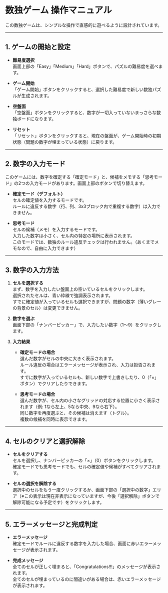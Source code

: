 # 数独ゲーム 操作マニュアル

この数独ゲームは、シンプルな操作で直感的に遊べるように設計されています。

---

## 1. ゲームの開始と設定

- **難易度選択**  
  画面上部の「Easy」「Medium」「Hard」ボタンで、パズルの難易度を選べます。

- **ゲーム開始**  
  「ゲーム開始」ボタンをクリックすると、選択した難易度で新しい数独パズルが生成されます。

- **空盤面**  
  「空盤面」ボタンをクリックすると、数字が一切入っていないまっさらな数独ボードになります。

- **リセット**  
  「リセット」ボタンをクリックすると、現在の盤面が、ゲーム開始時の初期状態（問題の数字が埋まっている状態）に戻ります。

---

## 2. 数字の入力モード

このゲームには、数字を確定する「確定モード」と、候補をメモする「思考モード」の2つの入力モードがあります。画面上部のボタンで切り替えます。

- **確定モード（デフォルト）**  
  セルの確定値を入力するモードです。  
  ルールに違反する数字（行、列、3x3ブロック内で重複する数字）は入力できません。

- **思考モード**  
  セルの候補（メモ）を入力するモードです。  
  入力した数字は小さく、セル内の特定の場所に表示されます。  
  このモードでは、数独のルール違反チェックは行われません。（あくまでメモなので、自由に入力できます）

---

## 3. 数字の入力方法

1. **セルを選択する**  
   まず、数字を入力したい盤面上の空いているセルをクリックします。  
   選択されたセルは、青い枠線で強調表示されます。  
   すでに確定値が入っているセルも選択できますが、問題の数字（薄いグレーの背景のセル）は変更できません。

2. **数字を選ぶ**  
   画面下部の「ナンバーピッカー」で、入力したい数字（1〜9）をクリックします。

3. **入力結果**  
   - **確定モードの場合**  
     選んだ数字がセルの中央に大きく表示されます。  
     ルール違反の場合はエラーメッセージが表示され、入力は拒否されます。  
     すでに数字が入っているセルも、新しい数字で上書きしたり、0（「×」ボタン）でクリアしたりできます。

   - **思考モードの場合**  
     選んだ数字が、セル内の小さなグリッドの対応する位置に小さく表示されます（例: 1なら左上、5なら中央、9なら右下）。  
     同じ数字を再度選ぶと、その候補は消えます（トグル）。  
     複数の候補を同時に表示できます。

---

## 4. セルのクリアと選択解除

- **セルをクリアする**  
  セルを選択し、ナンバーピッカーの「×」（0）ボタンをクリックします。  
  確定モードでも思考モードでも、セルの確定値や候補がすべてクリアされます。

- **セルの選択を解除する**  
  選択中のセルをもう一度クリックするか、画面下部の「選択中の数字」エリア（※この表示は現在非表示になっていますが、今後「選択解除」ボタンで解除可能になる予定です）をクリックします。

---

## 5. エラーメッセージと完成判定

- **エラーメッセージ**  
  確定モードでルールに違反する数字を入力した場合、画面に赤いエラーメッセージが表示されます。

- **完成メッセージ**  
  全てのセルが正しく埋まると、「Congratulations!!!」のメッセージが表示されます。  
  全てのセルが埋まっているのに間違いがある場合は、赤いエラーメッセージが表示されます。